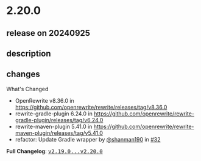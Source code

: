# 2.20.0

## release on 20240925

## description

## changes

What's Changed

* OpenRewrite v8.36.0 in <a href="https://github.com/openrewrite/rewrite/releases/tag/v8.36.0">https://github.com/openrewrite/rewrite/releases/tag/v8.36.0</a>
* rewrite-gradle-plugin 6.24.0 in <a href="https://github.com/openrewrite/rewrite-gradle-plugin/releases/tag/v6.24.0">https://github.com/openrewrite/rewrite-gradle-plugin/releases/tag/v6.24.0</a>
* rewrite-maven-plugin 5.41.0 in <a href="https://github.com/openrewrite/rewrite-maven-plugin/releases/tag/v5.41.0">https://github.com/openrewrite/rewrite-maven-plugin/releases/tag/v5.41.0</a>
* refactor: Update Gradle wrapper by <a class="user-mention notranslate" data-hovercard-type="user" data-hovercard-url="/users/shanman190/hovercard" data-octo-click="hovercard-link-click" data-octo-dimensions="link_type:self" href="https://github.com/shanman190">@shanman190</a> in <a class="issue-link js-issue-link" data-error-text="Failed to load title" data-id="2543905166" data-permission-text="Title is private" data-url="https://github.com/openrewrite/rewrite-recipe-bom/issues/32" data-hovercard-type="pull_request" data-hovercard-url="/openrewrite/rewrite-recipe-bom/pull/32/hovercard" href="https://github.com/openrewrite/rewrite-recipe-bom/pull/32">#32</a>

<strong>Full Changelog</strong>: <a class="commit-link" href="https://github.com/openrewrite/rewrite-recipe-bom/compare/v2.19.0...v2.20.0"><tt>v2.19.0...v2.20.0</tt></a>

